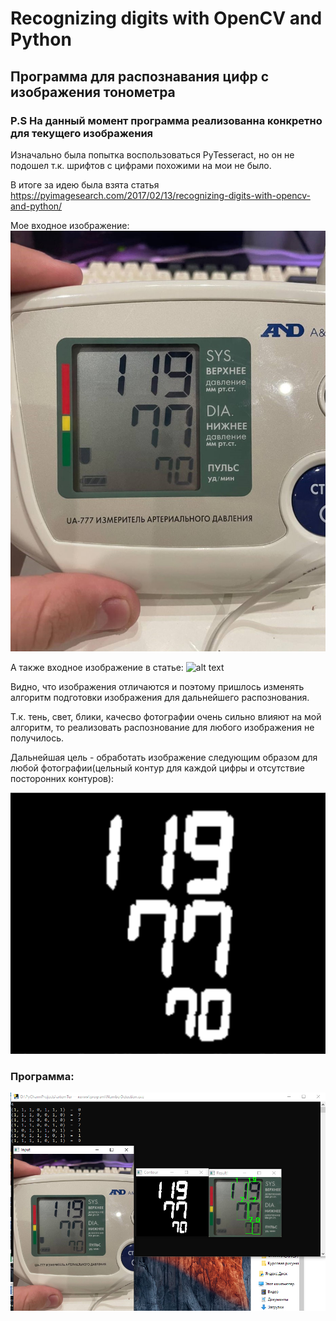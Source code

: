 # Recognizing digits with OpenCV and Python 
## Программа для распознавания цифр с изображения тонометра

### P.S На данный момент программа реализованна конкретно для текущего изображения

Изначально была попытка воспользоваться PyTesseract, но он не подошел т.к. шрифтов с цифрами похожими на мои не было.

В итоге за идею была взята статья https://pyimagesearch.com/2017/02/13/recognizing-digits-with-opencv-and-python/

Мое входное изображение:
![alt text](https://github.com/komarov0512/seven-segment-digits-detection/blob/main/Программа/photo.jpg)

А также входное изображение в статье:
![alt text](https://b2633864.smushcdn.com/2633864/wp-content/uploads/2017/02/example.jpg?lossy=1&strip=1&webp=1)

Видно, что изображения отличаются и поэтому пришлось изменять алгоритм подготовки изображения для дальнейшего распознования.

Т.к. тень, свет, блики, качесво фотографии очень сильно влияют на мой алгоритм, то реализовать распознование для любого изображения не получилось.

Дальнейшая цель - обработать изображение следующим образом для любой фотографии(цельный контур для каждой цифры и отсутствие посторонних контуров):

![alt text](https://github.com/komarov0512/seven-segment-digits-detection/blob/main/Image%20README/1.png)


### Программа:

![alt text](https://github.com/komarov0512/seven-segment-digits-detection/blob/main/Image%20README/2.png)

